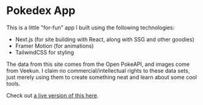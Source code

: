 # Pokedex App

This is a little "for-fun" app I built using the following technologies:

- Next.js (for site building with React, along with SSG and other goodies)
- Framer Motion (for animations)
- TailwindCSS for styling

The data from this site comes from the Open PokeAPI, and images come from Veekun. I claim no commercial/intellectual rights to these data sets, just merely using them to create something neat and learn about some cool tools.

Check out [a live version of this here](https://pokedex.gksander.com).

